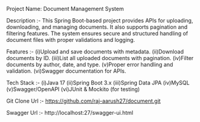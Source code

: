 Project Name: Document Management System

Description :-
This Spring Boot-based project provides APIs for uploading, downloading, and managing documents. It also supports pagination and filtering features. The system ensures secure and structured handling of document files with proper validations and logging.

Features :- 
(i)Upload and save documents with metadata.
(ii)Download documents by ID.
(iii)List all uploaded documents with pagination.
(iv)Filter documents by author, date, and type.
(v)Proper error handling and validation.
(vi)Swagger documentation for APIs.

Tech Stack :-
(i)Java 17
(ii)Spring Boot 3.x
(iii)Spring Data JPA
(iv)MySQL
(v)Swagger/OpenAPI
(vi)JUnit & Mockito (for testing)

Git Clone Url :- 
https://github.com/raj-aarush27/document.git

Swagger Url :-
http://localhost:27/swagger-ui.html
